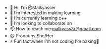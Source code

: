 - 👋 Hi, I’m @Malkyasser
- 👀 I’m interested in making learning
- 🌱 I’m currently learning c++
- 💞️ I’m looking to collaborate on
- 📫 How to reach me:malkyass3r@gmail.com
- 😄 Pronouns:She/Her
- ⚡ Fun fact:when I'm not coding I'm baking🍪

<!---
Malkyasser/Malkyasser is a ✨ special ✨ repository because its `README.md` (this file) appears on your GitHub profile.
You can click the Preview link to take a look at your changes.
--->
